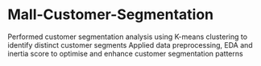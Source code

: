 # Mall-Customer-Segmentation
Performed customer segmentation analysis using K-means clustering to identify distinct customer segments Applied data preprocessing, EDA and inertia score to optimise and enhance customer segmentation patterns
